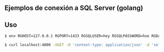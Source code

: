 ## Ejemplos de conexión a SQL Server (golang)

## Uso
 
```bash
$ env RGHOST=127.0.0.1 RGPORT=1433 RGSQLUSER=hey RGSQLPASSWORD=hoo RGDATABASE=heyhoo ./north_american_octo_hipster
```

```bash
$ curl localhost:4000 -XGET -H 'content-type: application/json' -d 'select top 1 * from table'
```

